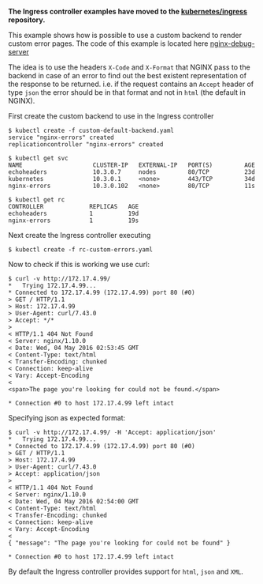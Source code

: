 **The Ingress controller examples have moved to the
[kubernetes/ingress](https://github.com/kubernetes/ingress-nginx) repository.**

This example shows how is possible to use a custom backend to render custom error pages. The code of this example is located here [nginx-debug-server](https://github.com/aledbf/contrib/tree/nginx-debug-server)


The idea is to use the headers `X-Code` and `X-Format` that NGINX pass to the backend in case of an error to find out the best existent representation of the response to be returned. i.e. if the request contains an `Accept` header of type `json` the error should be in that format and not in `html` (the default in NGINX).

First create the custom backend to use in the Ingress controller

```
$ kubectl create -f custom-default-backend.yaml
service "nginx-errors" created
replicationcontroller "nginx-errors" created
```

```
$ kubectl get svc
NAME                    CLUSTER-IP   EXTERNAL-IP   PORT(S)         AGE
echoheaders             10.3.0.7     nodes         80/TCP          23d
kubernetes              10.3.0.1     <none>        443/TCP         34d
nginx-errors            10.3.0.102   <none>        80/TCP          11s
```

```
$ kubectl get rc
CONTROLLER             REPLICAS   AGE
echoheaders            1          19d
nginx-errors           1          19s
```

Next create the Ingress controller executing
```
$ kubectl create -f rc-custom-errors.yaml
```

Now to check if this is working we use curl:

```
$ curl -v http://172.17.4.99/
*   Trying 172.17.4.99...
* Connected to 172.17.4.99 (172.17.4.99) port 80 (#0)
> GET / HTTP/1.1
> Host: 172.17.4.99
> User-Agent: curl/7.43.0
> Accept: */*
>
< HTTP/1.1 404 Not Found
< Server: nginx/1.10.0
< Date: Wed, 04 May 2016 02:53:45 GMT
< Content-Type: text/html
< Transfer-Encoding: chunked
< Connection: keep-alive
< Vary: Accept-Encoding
<
<span>The page you're looking for could not be found.</span>

* Connection #0 to host 172.17.4.99 left intact
```

Specifying json as expected format:

```
$ curl -v http://172.17.4.99/ -H 'Accept: application/json'
*   Trying 172.17.4.99...
* Connected to 172.17.4.99 (172.17.4.99) port 80 (#0)
> GET / HTTP/1.1
> Host: 172.17.4.99
> User-Agent: curl/7.43.0
> Accept: application/json
>
< HTTP/1.1 404 Not Found
< Server: nginx/1.10.0
< Date: Wed, 04 May 2016 02:54:00 GMT
< Content-Type: text/html
< Transfer-Encoding: chunked
< Connection: keep-alive
< Vary: Accept-Encoding
<
{ "message": "The page you're looking for could not be found" }

* Connection #0 to host 172.17.4.99 left intact
```

By default the Ingress controller provides support for `html`, `json` and `XML`.
